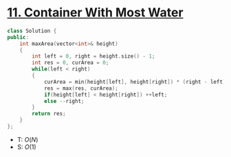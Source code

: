 # [11\. Container With Most Water](https://leetcode.com/problems/container-with-most-water/)

```cpp
class Solution {
public:
    int maxArea(vector<int>& height)
    {
        int left = 0, right = height.size() - 1;
        int res = 0, curArea = 0;
        while(left < right)
        {
            curArea = min(height[left], height[right]) * (right - left);
            res = max(res, curArea);
            if(height[left] < height[right]) ++left;
            else --right;
        }
        return res;
    }
};
```

- T: $O(N)$
- S: $O(1)$
